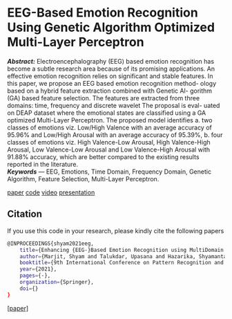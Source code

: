 # EEG-Based Emotion Recognition Using Genetic Algorithm Optimized Multi-Layer Perceptron
***Abstract:*** Electroencephalography (EEG) based emotion recognition has become a subtle research area because of its promising applications. An effective emotion recognition relies on significant and stable features. In this paper, we propose an EEG based emotion recognition method- ology based on a hybrid feature extraction combined with Genetic Al- gorithm (GA) based feature selection. The features are extracted from three domains: time, frequency and discrete wavelet The proposal is eval- uated on DEAP dataset where the emotional states are classified using a GA optimized Multi-Layer Perceptron. The proposed model identifies a. two classes of emotions viz. Low/High Valence with an average accuracy of 95.96% and Low/High Arousal with an average accuracy of 95.39%, b. four classes of emotions viz. High Valence-Low Arousal, High Valence-High Arousal, Low Valence-Low Arousal and Low Valence-High Arousal with 91.88% accuracy, which are better compared to the existing results reported in the literature.<br/>
***Keywords*** — EEG, Emotions, Time Domain, Frequency Domain, Genetic Algorithm, Feature Selection, Multi-Layer Perceptron.

[paper]() [code]() [video](https://youtu.be/hZQbuFE8iIs) [presentation]()

## Citation
If you use this code in your research, please kindly cite the following papers

```bash
@INPROCEEDINGS{shyam2021eeg,
    title={Enhancing {EEG-}Based Emotion Recognition using MultiDomain Features and Genetic Algorithm based Feature Selection},
    author={Marjit, Shyam and Talukdar, Upasana and Hazarika, Shyamanta M},
    booktitle={9th International Conference on Pattern Recognition and Machine Intelligence},
    year={2021},
    pages={-},
    organization={Springer},
    doi={}
}
```
[\[paper\]](https://link.springer.com/book/9783031126994)<br/>
